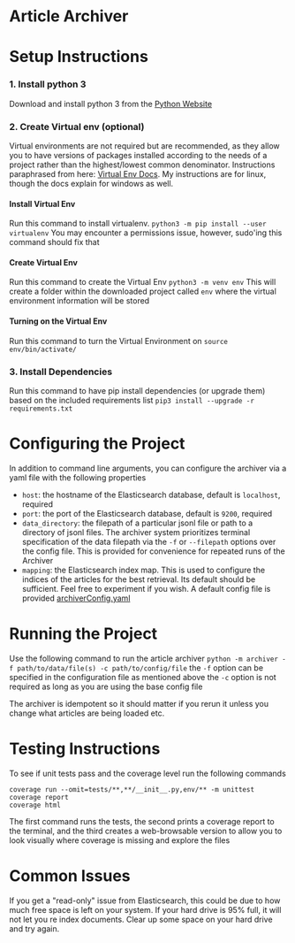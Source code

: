 # Article Archiver

# Setup Instructions

### 1. Install python 3
Download and install python 3 from the [Python Website](https://www.python.org/downloads/)

### 2. Create Virtual env (optional)
Virtual environments are not required but are recommended, as they allow you to have versions of packages installed
according to the needs of a project rather than the highest/lowest common denominator. Instructions paraphrased from
here: [Virtual Env Docs](https://packaging.python.org/guides/installing-using-pip-and-virtual-environments/). My instructions
are for linux, though the docs explain for windows as well.

#### Install Virtual Env
Run this command to install virtualenv.
`python3 -m pip install --user virtualenv`
You may encounter a permissions issue, however, sudo'ing this command should fix that 

#### Create Virtual Env
Run this command to create the Virtual Env
`python3 -m venv env`
This will create a folder within the downloaded project called `env` where the virtual environment information will be stored

#### Turning on the Virtual Env
Run this command to turn the Virtual Environment on
`source env/bin/activate/`

### 3. Install Dependencies
Run this command to have pip install dependencies (or upgrade them) based on the included requirements list
`pip3 install --upgrade -r requirements.txt`

# Configuring the Project
In addition to command line arguments, you can configure the archiver via a yaml file with the following properties
* `host`: the hostname of the Elasticsearch database, default is `localhost`, required
* `port`: the port of the Elasticsearch database, default is `9200`, required
* `data_directory`: the filepath of a particular jsonl file or path to a directory of jsonl files. The archiver system
    prioritizes terminal specification of the data filepath via the `-f` or `--filepath` options over the config file.
    This is provided for convenience for repeated runs of the Archiver
* `mapping`: the Elasticsearch index map. This is used to configure the indices of the articles for the best retrieval.
    Its default should be sufficient. Feel free to experiment if you wish.
A default config file is provided [archiverConfig.yaml](benchmarkConfig.yaml)

# Running the Project
Use the following command to run the article archiver
`python -m archiver -f path/to/data/file(s) -c path/to/config/file`
the `-f` option can be specified in the configuration file as mentioned above
the `-c` option is not required as long as you are using the base config file

The archiver is idempotent so it should matter if you rerun it unless you change what articles are being loaded etc.

# Testing Instructions
To see if unit tests pass and the coverage level run the following commands
```
coverage run --omit=tests/**,**/__init__.py,env/** -m unittest
coverage report
coverage html
```
The first command runs the tests, the second prints a coverage report to the terminal, and the third creates a web-browsable
version to allow you to look visually where coverage is missing and explore the files

# Common Issues
If you get a "read-only" issue from Elasticsearch, this could be due to how much free space is left on your system. If
your hard drive is 95% full, it will not let you re index documents. Clear up some space on your hard drive and try
again.